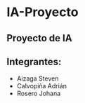 # IA-Proyecto
## Proyecto de IA
Integrantes:
---
* Aizaga Steven
* Calvopiña Adrián
* Rosero Johana

